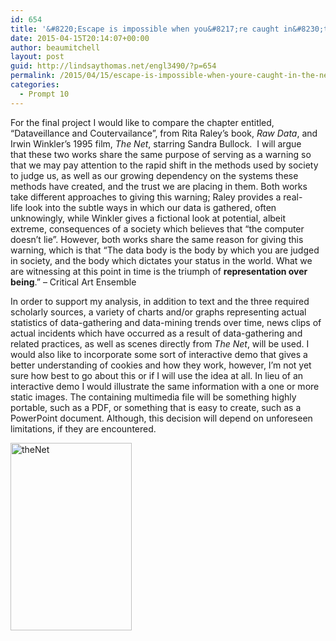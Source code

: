 ```yaml
---
id: 654
title: '&#8220;Escape is impossible when you&#8217;re caught in&#8230;the Net.&#8221;'
date: 2015-04-15T20:14:07+00:00
author: beaumitchell
layout: post
guid: http://lindsaythomas.net/engl3490/?p=654
permalink: /2015/04/15/escape-is-impossible-when-youre-caught-in-the-net/
categories:
  - Prompt 10
---
```

For the final project I would like to compare the chapter entitled, &#8220;Dataveillance and Coutervailance&#8221;, from Rita Raley&#8217;s book, _Raw Data_, and Irwin Winkler&#8217;s 1995 film, _The Net_, starring Sandra Bullock.  I will argue that these two works share the same purpose of serving as a warning so that we may pay attention to the rapid shift in the methods used by society to judge us, as well as our growing dependency on the systems these methods have created, and the trust we are placing in them. Both works take different approaches to giving this warning; Raley provides a real-life look into the subtle ways in which our data is gathered, often unknowingly, while Winkler gives a fictional look at potential, albeit extreme, consequences of a society which believes that &#8220;the computer doesn&#8217;t lie&#8221;. However, both works share the same reason for giving this warning, which is that &#8220;The data body is the body by which you are judged in society, and the body which dictates your status in the world. What we are witnessing at this point in time is the triumph of **representation over being**.&#8221; &#8211; Critical Art Ensemble

In order to support my analysis, in addition to text and the three required scholarly sources, a variety of charts and/or graphs representing actual statistics of data-gathering and data-mining trends over time, news clips of actual incidents which have occurred as a result of data-gathering and related practices, as well as scenes directly from _The Net_, will be used. I would also like to incorporate some sort of interactive demo that gives a better understanding of cookies and how they work, however, I&#8217;m not yet sure how best to go about this or if I will use the idea at all. In lieu of an interactive demo I would illustrate the same information with a one or more static images. The containing multimedia file will be something highly portable, such as a PDF, or something that is easy to create, such as a PowerPoint document. Although, this decision will depend on unforeseen limitations, if they are encountered.

[<img class="  wp-image-672 aligncenter" src="http://lindsaythomas.net/engl3490/wp-content/uploads/sites/3/2015/04/theNet-194x300.jpg" alt="theNet" width="194" height="300" />](http://lindsaythomas.net/engl3490/wp-content/uploads/sites/3/2015/04/theNet.jpg)



&nbsp;